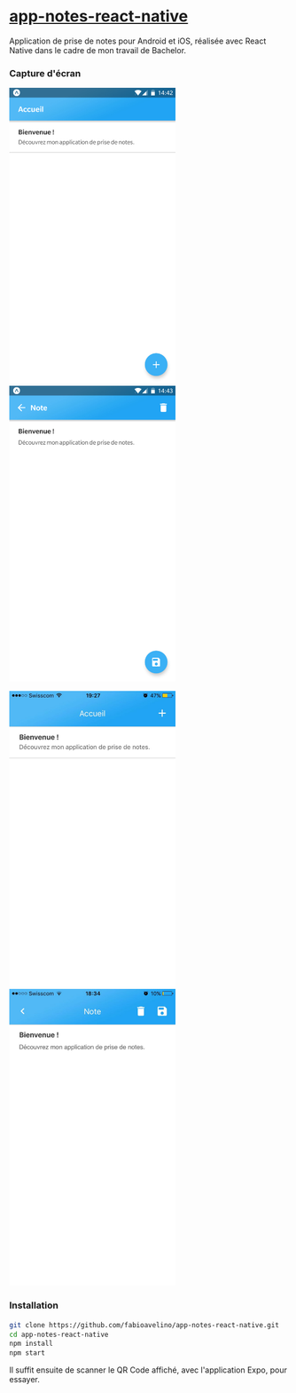 # [app-notes-react-native](https://github.com/fabioavelino/app-notes-react-native)
Application de prise de notes pour Android et iOS, réalisée avec React Native dans le cadre de mon travail de Bachelor.

### Capture d'écran
<img src="https://github.com/fabioavelino/app-notes-react-native/raw/master/capture/Android/home.png" width="300"> <img src="https://github.com/fabioavelino/app-notes-react-native/raw/master/capture/Android/note.png" width="300">

<img src="https://github.com/fabioavelino/app-notes-react-native/raw/master/capture/iOS/home.jpg" width="300"> <img src="https://github.com/fabioavelino/app-notes-react-native/raw/master/capture/iOS/note.jpg" width="300">

### Installation

```bash
git clone https://github.com/fabioavelino/app-notes-react-native.git
cd app-notes-react-native
npm install
npm start
```

Il suffit ensuite de scanner le QR Code affiché, avec l'application Expo, pour essayer.
